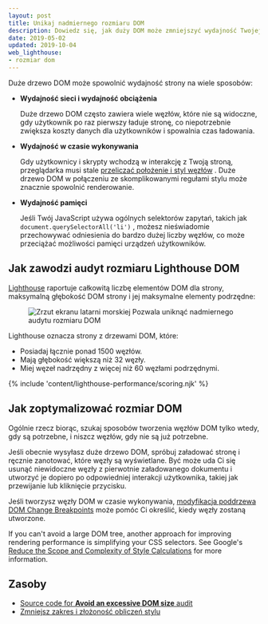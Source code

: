 ```yaml
---
layout: post
title: Unikaj nadmiernego rozmiaru DOM
description: Dowiedz się, jak duży DOM może zmniejszyć wydajność Twojej strony internetowej i jak możesz zmniejszyć rozmiar DOM w czasie ładowania.
date: 2019-05-02
updated: 2019-10-04
web_lighthouse:
- rozmiar dom
---
```


Duże drzewo DOM może spowolnić wydajność strony na wiele sposobów:

- **Wydajność sieci i wydajność obciążenia**

    Duże drzewo DOM często zawiera wiele węzłów, które nie są widoczne, gdy użytkownik po raz pierwszy ładuje stronę, co niepotrzebnie zwiększa koszty danych dla użytkowników i spowalnia czas ładowania.

- **Wydajność w czasie wykonywania**

    Gdy użytkownicy i skrypty wchodzą w interakcję z Twoją stroną, przeglądarka musi stale [przeliczać położenie i styl węzłów](https://developers.google.com/web/fundamentals/performance/rendering/reduce-the-scope-and-complexity-of-style-calculations?utm_source=lighthouse&utm_medium=cli) . Duże drzewo DOM w połączeniu ze skomplikowanymi regułami stylu może znacznie spowolnić renderowanie.

- **Wydajność pamięci**

    Jeśli Twój JavaScript używa ogólnych selektorów zapytań, takich jak `document.querySelectorAll('li')` , możesz nieświadomie przechowywać odniesienia do bardzo dużej liczby węzłów, co może przeciążać możliwości pamięci urządzeń użytkowników.

## Jak zawodzi audyt rozmiaru Lighthouse DOM

[Lighthouse](https://developers.google.com/web/tools/lighthouse/) raportuje całkowitą liczbę elementów DOM dla strony, maksymalną głębokość DOM strony i jej maksymalne elementy podrzędne:

<figure class="w-figure"><img class="w-screenshot" src="dom-size.png" alt="Zrzut ekranu latarni morskiej Pozwala uniknąć nadmiernego audytu rozmiaru DOM"></figure>

Lighthouse oznacza strony z drzewami DOM, które:

- Posiadaj łącznie ponad 1500 węzłów.
- Mają głębokość większą niż 32 węzły.
- Miej węzeł nadrzędny z więcej niż 60 węzłami podrzędnymi.

{% include 'content/lighthouse-performance/scoring.njk' %}

## Jak zoptymalizować rozmiar DOM

Ogólnie rzecz biorąc, szukaj sposobów tworzenia węzłów DOM tylko wtedy, gdy są potrzebne, i niszcz węzłów, gdy nie są już potrzebne.

Jeśli obecnie wysyłasz duże drzewo DOM, spróbuj załadować stronę i ręcznie zanotować, które węzły są wyświetlane. Być może uda Ci się usunąć niewidoczne węzły z pierwotnie załadowanego dokumentu i utworzyć je dopiero po odpowiedniej interakcji użytkownika, takiej jak przewijanie lub kliknięcie przycisku.

Jeśli tworzysz węzły DOM w czasie wykonywania, [modyfikacja poddrzewa DOM Change Breakpoints](https://developers.google.com/web/tools/chrome-devtools/javascript/breakpoints#dom) może pomóc Ci określić, kiedy węzły zostaną utworzone.

If you can't avoid a large DOM tree, another approach for improving rendering performance is simplifying your CSS selectors. See Google's [Reduce the Scope and Complexity of Style Calculations](https://developers.google.com/web/fundamentals/performance/rendering/reduce-the-scope-and-complexity-of-style-calculations) for more information.

## Zasoby

- [Source code for **Avoid an excessive DOM size** audit](https://github.com/GoogleChrome/lighthouse/blob/master/lighthouse-core/audits/dobetterweb/dom-size.js)
- [Zmniejsz zakres i złożoność obliczeń stylu](https://developers.google.com/web/fundamentals/performance/rendering/reduce-the-scope-and-complexity-of-style-calculations)
